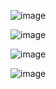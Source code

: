 ![image](https://github.com/mehmetemreakbulut/YELP-Rating/assets/74511892/a4114fbd-0c5f-48d5-8cbf-9026787dc269)

![image](https://github.com/mehmetemreakbulut/YELP-Rating/assets/74511892/27fe11d2-7301-485f-bf02-592fb5f93ffb)

![image](https://github.com/mehmetemreakbulut/YELP-Rating/assets/74511892/eb53d10c-6d17-4cef-9ac5-3b3d90a8522e)

![image](https://github.com/mehmetemreakbulut/YELP-Rating/assets/74511892/db973f1b-fd66-43e3-b6b6-c197911b58a1)
